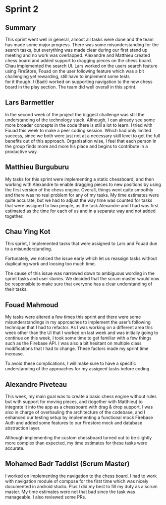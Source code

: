 # Sprint 2

## Summary

This sprint went well in general, almost all tasks were done and the team has made some major progress. There was some misunderstanding for the search tasks, but everything was made clear during our first stand up meeting and no work was overlapped.
Alexandre and Matthieu created chess board and added support to dragging pieces on the chess board. Chau implemented the search UI. Lars worked on the users search feature using FireStore, Fouad on the user following feature which was a bit challenging yet rewarding, still have to implement some tests   
for it though. I (Badr) worked on supporting navigation to the new chess board in the play section. The team did well overall in this sprint. 

## Lars Barmettler
In the second week of the project the biggest challenge was still the understanding of the technology stack. Although, I can already see some more broader concepts in the code there is still a lot to learn. I tried with Fouad this week to make a peer coding session. Which had only limited success, since we both were just not at a necessary skill level to get the full benefits out of this approach. Organisation wise, I feel that each person in the group finds more and more his place and begins to contribute in a productive way.

## Matthieu Burguburu
My tasks for this sprint were implementing a static chessboard, and then working with Alexandre to enable dragging pieces to new positions by using the first version of the chess engine. Overall, things went quite smoothly and there was no real problem for any of my tasks. My time estimates were quite accurate, but we had to adjust the way time was counted for tasks that were assigned to two people, as the task Alexandre and I had was first estimated as the time for each of us and in a separate way and not added together.

## Chau Ying Kot

This sprint, I implemented tasks that were assigned to Lars and Fouad due to a misunderstanding.

Fortunately, we noticed the issue early which let us reassign tasks without duplicating work and loosing too much time.

The cause of this issue was narrowed down to ambiguous wording in the sprint tasks and user stories. We decided that the scrum master would now be responsible to make sure that everyone has a clear understanding of their tasks.
## Fouad Mahmoud
My tasks were altered a few times this sprint and there were some misunderstandings in my approaches to implement the user’s following technique that I had to refactor. As I was working on a different area this week other than the UI that I worked on last week and was initially going to continue on this week, I took some time to get familiar with a few things such as the Firebase API. I was also a bit hesitant on multiple class modifications that I had to change. These factors made my sprint time increase.

To avoid these complications, I will make sure to have a specific understanding of the approaches for my assigned tasks before coding.

## Alexandre Piveteau 
This week, my main goal was to create a basic chess engine without rules but with support for moving pieces, and (together with Matthieu) to integrate it into the app as a chessboard with drag & drop support. I was also in charge of overhauling the architecture of the codebase, and I enhanced our testing setup by implementing a functional mock Firebase Auth and added some features to our Firestore mock and database abstraction layer.

Although implementing the custom chessboard turned out to be slightly more complex than expected, my time estimates for these tasks were accurate.

## Mohamed Badr Taddist (Scrum Master)
I worked on implementing the navigation to the chess board. I had to work with navigation module of compose for the first time which was nicely documented in android studio.
Plus I did my best to fill my duty as a scrum master. My time estimates were not that bad since the task was manageable. I also reviewed some PRs.   

